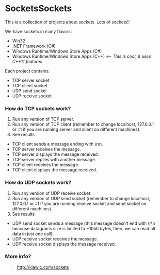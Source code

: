 # SocketsSockets

This is a collection of projects about sockets. Lots of sockets!!

We have sockets in many flavors:

* Win32
* .NET Framework (C#)
* Windows Runtime/Windows Store Apps (C#)
* Windows Runtime/Windows Store Apps (C++) *<-- This is cool, it uses C++11 features.*

Each project contains:

* TCP server socket
* TCP client socket
* UDP send socket
* UDP receive socket

### How do TCP sockets work?

1. Run any version of TCP server.
2. Run any version of TCP client (remember to change localhost, 127.0.0.1 or ::1 
   if you are running server and client on different machines).
3. See results. 
  * TCP client sends a message ending with \r\n.
  * TCP server receives the message.
  * TCP server displays the message received.
  * TCP server replies with another message.
  * TCP client receives the message.
  * TCP client displays the message received.

### How do UDP sockets work?

1. Run any  version of UDP receive socket.
2. Run any version of UDP send socket (remember to change localhost, 127.0.0.1 or ::1 
   if you are running receive socket and send socket on different machines).
3. See results. 
  * UDP send socket sends a message (this message doesn't end with \r\n beacuse datagrams
    size is limited to ~1050 bytes, then, we  can read all data in just one call).
  * UDP receive socket receives the message.
  * UDP receive socket displays the message received.

### More info?

> http://kiewic.com/sockets
